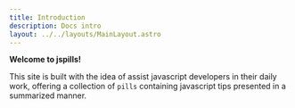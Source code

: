 ```yaml
---
title: Introduction
description: Docs intro
layout: ../../layouts/MainLayout.astro
---
```


**Welcome to jspills!**

This site is built with the idea of assist javascript developers in their daily work, offering a collection of  `pills` containing javascript tips presented in a summarized manner.
